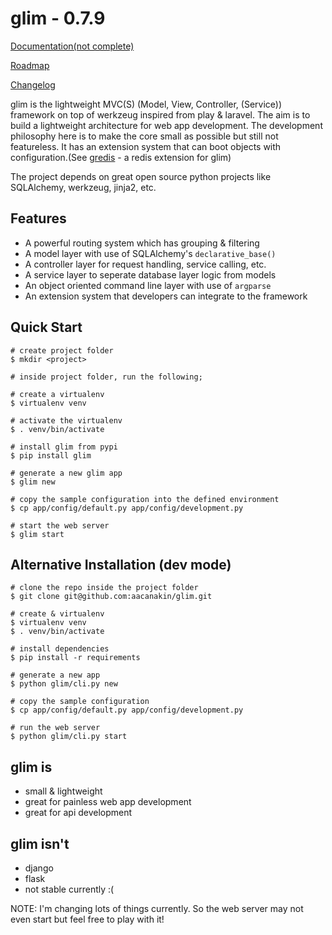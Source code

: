 glim - 0.7.9
============

[Documentation(not complete)](http://aacanakin.github.io/glim)

[Roadmap](https://github.com/aacanakin/glim/blob/master/roadmap.md)

[Changelog](https://github.com/aacanakin/glim/blob/master/CHANGELOG.md)

glim is the lightweight MVC(S) (Model, View, Controller, (Service)) framework on top of werkzeug inspired from play & laravel. The aim is to build a lightweight architecture for web app development. The development philosophy here is to make the core small as possible but still not featureless. It has an extension system that can boot objects with configuration.(See [gredis](https://github.com/aacanakin/gredis) - a redis extension for glim)

The project depends on great open source python projects like SQLAlchemy, werkzeug, jinja2, etc.

Features
--------
- A powerful routing system which has grouping & filtering
- A model layer with use of SQLAlchemy's `declarative_base()`
- A controller layer for request handling, service calling, etc.
- A service layer to seperate database layer logic from models
- An object oriented command line layer with use of `argparse`
- An extension system that developers can integrate to the framework

Quick Start
-----------
```
# create project folder
$ mkdir <project>

# inside project folder, run the following;

# create a virtualenv
$ virtualenv venv

# activate the virtualenv
$ . venv/bin/activate

# install glim from pypi
$ pip install glim

# generate a new glim app
$ glim new

# copy the sample configuration into the defined environment
$ cp app/config/default.py app/config/development.py

# start the web server
$ glim start
```

Alternative Installation (dev mode)
-----------------------------------
```
# clone the repo inside the project folder
$ git clone git@github.com:aacanakin/glim.git

# create & virtualenv
$ virtualenv venv
$ . venv/bin/activate

# install dependencies
$ pip install -r requirements

# generate a new app
$ python glim/cli.py new

# copy the sample configuration
$ cp app/config/default.py app/config/development.py 

# run the web server
$ python glim/cli.py start
```

glim is
-------
- small & lightweight
- great for painless web app development
- great for api development

glim isn't
----------
- django
- flask
- not stable currently :(

NOTE: I'm changing lots of things currently. So the web server may not even start but feel free to play with it!
